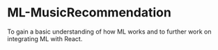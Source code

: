 # ML-MusicRecommendation 

To gain a basic understanding of how ML works and to further work on integrating ML with React.
